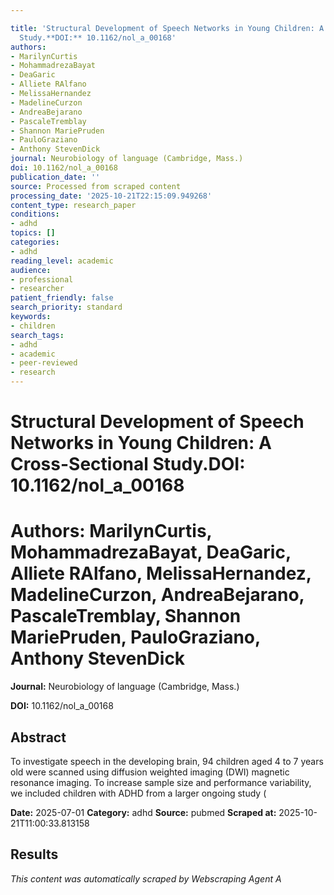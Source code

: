 ```yaml
---

title: 'Structural Development of Speech Networks in Young Children: A Cross-Sectional
  Study.**DOI:** 10.1162/nol_a_00168'
authors:
- MarilynCurtis
- MohammadrezaBayat
- DeaGaric
- Alliete RAlfano
- MelissaHernandez
- MadelineCurzon
- AndreaBejarano
- PascaleTremblay
- Shannon MariePruden
- PauloGraziano
- Anthony StevenDick
journal: Neurobiology of language (Cambridge, Mass.)
doi: 10.1162/nol_a_00168
publication_date: ''
source: Processed from scraped content
processing_date: '2025-10-21T22:15:09.949268'
content_type: research_paper
conditions:
- adhd
topics: []
categories:
- adhd
reading_level: academic
audience:
- professional
- researcher
patient_friendly: false
search_priority: standard
keywords:
- children
search_tags:
- adhd
- academic
- peer-reviewed
- research
---
```




# Structural Development of Speech Networks in Young Children: A Cross-Sectional Study.**DOI:** 10.1162/nol_a_00168

# **Authors:** MarilynCurtis, MohammadrezaBayat, DeaGaric, Alliete RAlfano, MelissaHernandez, MadelineCurzon, AndreaBejarano, PascaleTremblay, Shannon MariePruden, PauloGraziano, Anthony StevenDick

**Journal:** Neurobiology of language (Cambridge, Mass.)

**DOI:** 10.1162/nol_a_00168

## Abstract

To investigate speech in the developing brain, 94 children aged 4 to 7 years old were scanned using diffusion weighted imaging (DWI) magnetic resonance imaging. To increase sample size and performance variability, we included children with ADHD from a larger ongoing study (

**Date:** 2025-07-01
**Category:** adhd
**Source:** pubmed
**Scraped at:** 2025-10-21T11:00:33.813158
## Results
*This content was automatically scraped by Webscraping Agent A*